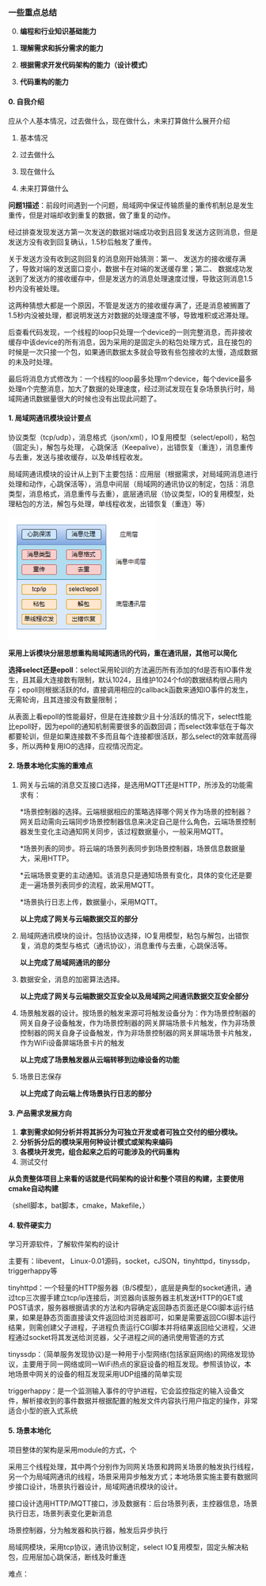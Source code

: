 ### 一些重点总结

0. **编程和行业知识基础能力**

1. **理解需求和拆分需求的能力**
2. **根据需求开发代码架构的能力（设计模式）**

3. **代码重构的能力**

#### 0. 自我介绍

应从个人基本情况，过去做什么，现在做什么，未来打算做什么展开介绍

1. 基本情况

2. 过去做什么

3. 现在做什么

4. 未来打算做什么

   

**问题1描述**：前段时间遇到一个问题，局域网中保证传输质量的重传机制总是发生重传，但是对端却收到重复的数据，做了重复的动作。

经过排查发现发送方第一次发送的数据对端成功收到且回复发送方这则消息，但是发送方没有收到回复确认，1.5秒后触发了重传。

关于发送方没有收到这则回复的消息刚开始猜测：第一、 发送方的接收缓存满了，导致对端的发送窗口变小，数据卡在对端的发送缓存里；第二、 数据成功发送到了发送方的接收缓存中，但是发送方的消息处理速度过慢，导致这则消息1.5秒内没有被处理。

这两种猜想大都是一个原因，不管是发送方的接收缓存满了，还是消息被搁置了1.5秒内没被处理，都说明发送方对数据的处理速度不够，导致堆积或迟滞处理。

后查看代码发现，一个线程的loop只处理一个device的一则完整消息，而非接收缓存中该device的所有消息，因为采用的是固定头的粘包处理方式，且在接包的时候是一次只接一个包，如果通讯数据太多就会导致有些包接收的太慢，造成数据的未及时处理。

最后将消息方式修改为：一个线程的loop最多处理m个device，每个device最多处理n个完整消息，加大了数据的处理速度，经过测试发现在复杂场景执行时，局域网通讯数据量很大的时候也没有出现此问题了。

#### 1. 局域网通讯模块设计要点

协议类型（tcp/udp），消息格式（json/xml），IO复用模型（select/epoll），粘包（固定头），解包与处理， 心跳保活（Keepalive），出错恢复（重连），消息重传与去重，发送与接收缓存，以及单线程收发。

局域网通讯模块的设计从上到下主要包括：应用层（根据需求，对局域网消息进行处理和动作，心跳保活等），消息中间层（局域网的通讯协议的制定，包括：消息类型，消息格式，消息重传与去重），底层通讯层（协议类型，IO的复用模型，处理粘包的方法，解包与处理，单线程收发，出错恢复（重连）等）

![avatar](通讯模块.png)

**采用上诉模块分层思想重构局域网通讯的代码，重在通讯层，其他可以简化**

**选择select还是epoll**：select采用轮训的方法遍历所有添加的fd是否有IO事件发生，且其最大连接数有限制，默认1024，且维护1024个fd的数据结构很占用内存；epoll则根据活跃的fd，直接调用相应的callback函数来通知IO事件的发生，无需轮询，且其连接没有数量限制；

从表面上看epoll的性能最好，但是在连接数少且十分活跃的情况下，select性能比epoll好，因为epoll的通知机制需要很多的函数回调；而select效率低在于每次都要轮训，但是如果连接数不多而且每个连接都很活跃，那么select的效率就高得多，所以两种复用IO的选择，应视情况而定。

#### 2. 场景本地化实施的重难点

1. 网关与云端的消息交互接口选择，是选用MQTT还是HTTP，所涉及的功能需求有：

   *场景控制器的选择。云端根据相应的策略选择哪个网关作为场景的控制器？网关启动需向云端同步场景控制器信息来决定自己是什么角色，云端场景控制器发生变化主动通知网关同步，该过程数据量小，一般采用MQTT。

   *场景列表的同步。将云端的场景列表同步到场景控制器，场景信息数据量大，采用HTTP。

   *云端场景变更的主动通知。该消息只是通知场景有变化，具体的变化还是要走一遍场景列表同步的流程，故采用MQTT。

   *场景执行日志上传，数据量小，采用MQTT。

   **以上完成了网关与云端数据交互的部分**

2. 局域网通讯模块的设计。包括协议选择，IO复用模型，粘包与解包，出错恢复，消息的类型与格式（通讯协议），消息重传与去重，心跳保活等。

   **以上完成了局域网通讯的部分**

3. 数据安全，消息的加密算法选择。

   **以上完成了网关与云端数据交互安全以及局域网之间通讯数据交互安全部分**

4. 场景触发器的设计。按场景的触发来源可将触发设备分为：作为场景控制器的网关自身子设备触发，作为场景控制器的网关屏端场景卡片触发，作为非场景控制器的网关自身子设备触发，作为非场景控制器的网关屏端场景卡片触发，作为WiFi设备屏端场景卡片的触发

   **以上完成了场景触发器从云端转移到边缘设备的功能**

5. 场景日志保存

   **以上完成了向云端上传场景执行日志的部分**

#### 3. 产品需求发展方向

1. **拿到需求如何分析并将其拆分为可独立开发或者可独立交付的细分模块。**
2. **分析拆分后的模块采用何种设计模式或架构来编码**
3. **各模块开发完，组合起来之后的可能涉及的代码重构**
4. 测试交付

**从负责整体项目上来看的话就是代码架构的设计和整个项目的构建，主要使用cmake自动构建**

（shell脚本，bat脚本，cmake，Makefile，）

#### 4. 软件硬实力

学习开源软件，了解软件架构的设计

主要有：libevent， Linux-0.01源码，socket，cJSON，tinyhttpd，tinyssdp，triggerhappy等

tinyhttpd：一个轻量的HTTP服务器（B/S模型），底层是典型的socket通讯，通过tcp三次握手建立tcp/ip连接后，浏览器向该服务器主机发送HTTP的GET或POST请求，服务器根据请求的方法和内容确定返回静态页面还是CGI脚本运行结果，如果是静态页面直接读文件返回给浏览器即可，如果是需要返回CGI脚本运行结果，则需创建父子进程，子进程负责运行CGI脚本并将结果返回给父进程，父进程通过socket将其发送给浏览器，父子进程之间的通讯使用管道的方式

tinyssdp：（简单服务发现协议)是一种用于小型网络(包括家庭网络)的网络发现协议，主要用于同一网络或同一WiFi热点的家庭设备的相互发现。参照该协议，本地场景中网关的设备的相互发现采用UDP组播的简单实现

triggerhappy：是一个监测输入事件的守护进程，它会监控指定的输入设备文件，解析接收到的事件数据并根据配置的触发文件内容执行用户指定的操作，非常适合小型的嵌入式系统







#### 5. 场景本地化

项目整体的架构是采用module的方式，个

采用三个线程处理，其中两个分别作为同网关场景和跨网关场景的触发执行线程，另一个为局域网通讯的线程，场景采用异步触发方式；本地场景实施主要有数据同步接口设计，场景执行器设计，局域网通讯模块的设计。

接口设计选用HTTP/MQTT接口，涉及数据有：后台场景列表，主控器信息，场景执行日志，场景列表变化更新消息

场景控制器，分为触发器和执行器，触发后异步执行

局域网模块，采用tcp协议，通讯协议制定，select IO复用模型，固定头解决粘包，应用层加心跳保活，断线及时重连



难点：
